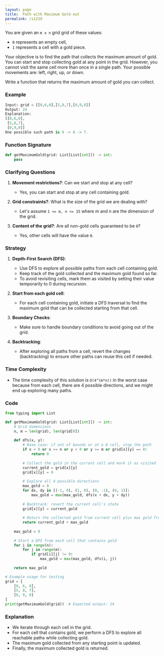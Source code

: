```yaml
---
layout: page
title:  Path with Maximum Gold-out
permalink: /s1219
---
```

You are given an `m x n` grid grid of these values:

- `0` represents an empty cell,
- `1` represents a cell with a gold piece.

Your objective is to find the path that collects the maximum amount of gold. You can start and stop collecting gold at any point in the grid. However, you cannot visit the same cell more than once in a single path. Your possible movements are: left, right, up, or down. 

Write a function that returns the maximum amount of gold you can collect.

### Example
```python
Input: grid = [[0,6,0],[5,8,7],[0,9,0]]
Output: 24
Explanation:
[[0,6,0],
 [5,8,7],
 [0,9,0]]
One possible such path is 9 -> 8 -> 7.
```

### Function Signature
```python
def getMaximumGold(grid: List[List[int]]) -> int:
    pass
```

### Clarifying Questions
1. **Movement restrictions?**: Can we start and stop at any cell?
   - Yes, you can start and stop at any cell containing gold.
   
2. **Grid constraints?**: What is the size of the grid we are dealing with?
   - Let's assume `1 <= m, n <= 15` where m and n are the dimension of the grid.

3. **Content of the grid?**: Are all non-gold cells guaranteed to be `0`?
   - Yes, other cells will have the value `0`.

### Strategy
1. **Depth-First Search (DFS)**:
   - Use DFS to explore all possible paths from each cell containing gold.
   - Keep track of the gold collected and the maximum gold found so far.
   - To avoid revisiting cells, mark them as visited by setting their value temporarily to 0 during recursion.

2. **Start from each gold cell**:
   - For each cell containing gold, initiate a DFS traversal to find the maximum gold that can be collected starting from that cell.

3. **Boundary Checks**:
   - Make sure to handle boundary conditions to avoid going out of the grid.

4. **Backtracking**:
   - After exploring all paths from a cell, revert the changes (backtracking) to ensure other paths can reuse this cell if needed.

### Time Complexity
- The time complexity of this solution is `O(4^(m*n))` in the worst case because from each cell, there are 4 possible directions, and we might end up exploring many paths.

### Code
```python
from typing import List

def getMaximumGold(grid: List[List[int]]) -> int:
    # Grid dimensions
    n, m = len(grid), len(grid[0])
    
    def dfs(x, y):
        # Base case: if out of bounds or at a 0 cell, stop the path
        if x < 0 or x >= n or y < 0 or y >= m or grid[x][y] == 0:
            return 0
        
        # Collect the gold in the current cell and mark it as visited
        current_gold = grid[x][y]
        grid[x][y] = 0
        
        # Explore all 4 possible directions
        max_gold = 0
        for dx, dy in [(-1, 0), (1, 0), (0, -1), (0, 1)]:
            max_gold = max(max_gold, dfs(x + dx, y + dy))
        
        # Backtrack: revert the current cell's state
        grid[x][y] = current_gold
        
        # Return the collected gold from current cell plus max gold from neighbors
        return current_gold + max_gold
    
    max_gold = 0
    
    # Start a DFS from each cell that contains gold
    for i in range(n):
        for j in range(m):
            if grid[i][j] != 0:
                max_gold = max(max_gold, dfs(i, j))
    
    return max_gold

# Example usage for testing
grid = [
    [0, 6, 0],
    [5, 8, 7],
    [0, 9, 0]
]
print(getMaximumGold(grid))  # Expected output: 24
```

### Explanation
- We iterate through each cell in the grid.
- For each cell that contains gold, we perform a DFS to explore all reachable paths while collecting gold.
- The maximum gold collected from any starting point is updated.
- Finally, the maximum collected gold is returned.